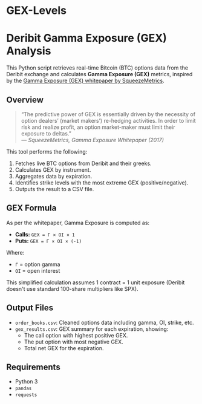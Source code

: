 # GEX-Levels

# Deribit Gamma Exposure (GEX) Analysis

This Python script retrieves real-time Bitcoin (BTC) options data from the Deribit exchange and calculates **Gamma Exposure (GEX)** metrics, inspired by the [Gamma Exposure (GEX) whitepaper by SqueezeMetrics](https://squeezemetrics.com/download/white_paper.pdf).

## Overview

> “The predictive power of GEX is essentially driven by the necessity of option dealers’ (market makers’) re-hedging activities. In order to limit risk and realize profit, an option market-maker must limit their exposure to deltas.”  
> — *SqueezeMetrics, Gamma Exposure Whitepaper (2017)*

This tool performs the following:

1. Fetches live BTC options from Deribit and their greeks.
2. Calculates GEX by instrument.
3. Aggregates data by expiration.
4. Identifies strike levels with the most extreme GEX (positive/negative).
5. Outputs the result to a CSV file.

## GEX Formula

As per the whitepaper, Gamma Exposure is computed as:

- **Calls:** `GEX = Γ × OI × 1`  
- **Puts:** `GEX = Γ × OI × (-1)`

Where:
- `Γ` = option gamma
- `OI` = open interest

This simplified calculation assumes 1 contract = 1 unit exposure (Deribit doesn't use standard 100-share multipliers like SPX).

## Output Files

- `order_books.csv`: Cleaned options data including gamma, OI, strike, etc.
- `gex_results.csv`: GEX summary for each expiration, showing:
  - The call option with highest positive GEX.
  - The put option with most negative GEX.
  - Total net GEX for the expiration.

## Requirements

- Python 3
- `pandas`
- `requests`
